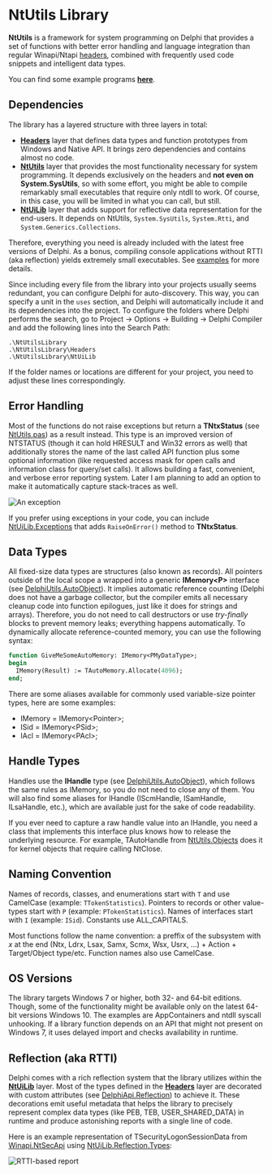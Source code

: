# NtUtils Library

**NtUtils** is a framework for system programming on Delphi that provides a set of functions with better error handling and language integration than regular Winapi/Ntapi [headers](./Headers/Readme.md), combined with frequently used code snippets and intelligent data types.

You can find some example programs [**here**](./Examples.md).

## Dependencies

The library has a layered structure with three layers in total:
 - [**Headers**](./Headers/Readme.md) layer that defines data types and function prototypes from Windows and Native API. It brings zero dependencies and contains almost no code.
 - [**NtUtils**]() layer that provides the most functionality necessary for system programming. It depends exclusively on the headers and **not even on System.SysUtils**, so with some effort, you might be able to compile remarkably small executables that require only ntdll to work. Of course, in this case, you will be limited in what you can call, but still.
 - [**NtUiLib**](./NtUiLib) layer that adds support for reflective data representation for the end-users. It depends on NtUtils, `System.SysUtils`, `System.Rtti`, and `System.Generics.Collections`.

Therefore, everything you need is already included with the latest free versions of Delphi. As a bonus, compiling console applications without RTTI (aka reflection) yields extremely small executables. See [examples](./Examples.md) for more details.

Since including every file from the library into your projects usually seems redundant, you can configure Delphi for auto-discovery. This way, you can specify a unit in the `uses` section, and Delphi will automatically include it and its dependencies into the project. To configure the folders where Delphi performs the search, go to Project -> Options -> Building -> Delphi Compiler and add the following lines into the Search Path:

```
.\NtUtilsLibrary
.\NtUtilsLibrary\Headers
.\NtUtilsLibrary\NtUiLib
```

If the folder names or locations are different for your project, you need to adjust these lines correspondingly.

## Error Handling

Most of the functions do not raise exceptions but return a **TNtxStatus** (see [NtUtils.pas](./NtUtils.pas)) as a result instead. This type is an improved version of NTSTATUS (though it can hold HRESULT and Win32 errors as well) that additionally stores the name of the last called API function plus some optional information (like requested access mask for open calls and information class for query/set calls). It allows building a fast, convenient, and verbose error reporting system. Later I am planning to add an option to make it automatically capture stack-traces as well.

![An exception](https://user-images.githubusercontent.com/30962924/110462614-345d9300-80d1-11eb-9d97-df8b0ea12d1c.png)

If you prefer using exceptions in your code, you can include [NtUiLib.Exceptions](./NtUiLib.Exceptions.pas) that adds `RaiseOnError()` method to **TNtxStatus**.

## Data Types

All fixed-size data types are structures (also known as records). All pointers outside of the local scope a wrapped into a generic **IMemory\<P\>** interface (see [DelphiUtils.AutoObject](./DelphiUtils.AutoObject.pas)). It implies automatic reference counting (Delphi does not have a garbage collector, but the compiler emits all necessary cleanup code into function epilogues, just like it does for strings and arrays). Therefore, you do not need to call destructors or use *try-finally* blocks to prevent memory leaks; everything happens automatically. To dynamically allocate reference-counted memory, you can use the following syntax:

```pascal
function GiveMeSomeAutoMemory: IMemory<PMyDataType>;
begin
  IMemory(Result) := TAutoMemory.Allocate(4096);
end;
```

There are some aliases available for commonly used variable-size pointer types, here are some examples:
 - IMemory = IMemory\<Pointer\>;
 - ISid = IMemory\<PSid\>;
 - IAcl = IMemory\<PAcl\>;

## Handle Types

Handles use the **IHandle** type (see [DelphiUtils.AutoObject](./DelphiUtils.AutoObject.pas)), which follows the same rules as IMemory, so you do not need to close any of them. You will also find some aliases for IHandle (IScmHandle, ISamHandle, ILsaHandle, etc.), which are available just for the sake of code readability.

If you ever need to capture a raw handle value into an IHandle, you need a class that implements this interface plus knows how to release the underlying resource. For example, TAutoHandle from [NtUtils.Objects](./NtUtils.Objects.pas) does it for kernel objects that require calling NtClose.

## Naming Convention

Names of records, classes, and enumerations start with `T` and use CamelCase (example: `TTokenStatistics`). Pointers to records or other value-types start with `P` (example: `PTokenStatistics`). Names of interfaces start with `I` (example: `ISid`). Constants use ALL_CAPITALS.

Most functions follow the name convention: a preffix of the subsystem with _x_ at the end (Ntx, Ldrx, Lsax, Samx, Scmx, Wsx, Usrx, ...) + Action + Target/Object type/etc. Function names also use CamelCase.

## OS Versions

The library targets Windows 7 or higher, both 32- and 64-bit editions. Though, some of the functionality might be available only on the latest 64-bit versions Windows 10. The examples are AppContainers and ntdll syscall unhooking. If a library function depends on an API that might not present on Windows 7, it uses delayed import and checks availability in runtime.

## Reflection (aka RTTI)

Delphi comes with a rich reflection system that the library utilizes within the [**NtUiLib**](./NtUiLib) layer. Most of the types defined in the [**Headers**](./Headers/Readme.md) layer are decorated with custom attributes (see [DelphiApi.Reflection](./Headers/DelphiApi.Reflection.pas))  to achieve it. These decorations emit useful metadata that helps the library to precisely represent complex data types (like PEB, TEB, USER_SHARED_DATA) in runtime and produce astonishing reports with a single line of code.

Here is an example representation of TSecurityLogonSessionData from [Winapi.NtSecApi](./Headers/Winapi.NtSecApi.pas) using [NtUiLib.Reflection.Types](./NtUiLib/NtUiLib.Reflection.Types.pas):

![RTTI-based report](https://user-images.githubusercontent.com/30962924/91781072-b12b2400-ebf9-11ea-923d-89d3b7c305dc.png)

